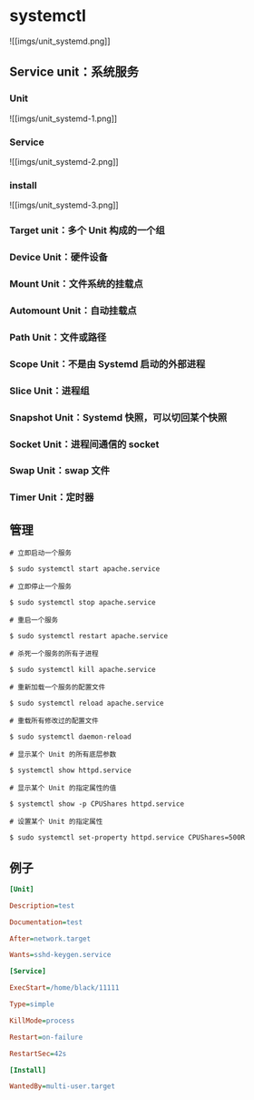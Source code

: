 # systemctl
![[imgs/unit_systemd.png]]
## Service unit：系统服务
### Unit
![[imgs/unit_systemd-1.png]]
### Service
![[imgs/unit_systemd-2.png]]
### install
![[imgs/unit_systemd-3.png]]
### Target unit：多个 Unit 构成的一个组 

### Device Unit：硬件设备 

### Mount Unit：文件系统的挂载点 

### Automount Unit：自动挂载点 

### Path Unit：文件或路径 

### Scope Unit：不是由 Systemd 启动的外部进程 

### Slice Unit：进程组 

### Snapshot Unit：Systemd 快照，可以切回某个快照 

### Socket Unit：进程间通信的 socket 

### Swap Unit：swap 文件 

### Timer Unit：定时器
## 管理
```shell
# 立即启动一个服务 

$ sudo systemctl start apache.service 

# 立即停止一个服务 

$ sudo systemctl stop apache.service 

# 重启一个服务 

$ sudo systemctl restart apache.service 

# 杀死一个服务的所有子进程 

$ sudo systemctl kill apache.service 

# 重新加载一个服务的配置文件 

$ sudo systemctl reload apache.service 

# 重载所有修改过的配置文件 

$ sudo systemctl daemon-reload 

# 显示某个 Unit 的所有底层参数 

$ systemctl show httpd.service 

# 显示某个 Unit 的指定属性的值 

$ systemctl show -p CPUShares httpd.service 

# 设置某个 Unit 的指定属性 

$ sudo systemctl set-property httpd.service CPUShares=500R
```

## 例子
```ini
[Unit] 

Description=test 

Documentation=test 

After=network.target 

Wants=sshd-keygen.service 

[Service] 

ExecStart=/home/black/11111 

Type=simple 

KillMode=process 

Restart=on-failure 

RestartSec=42s 

[Install] 

WantedBy=multi-user.target
```